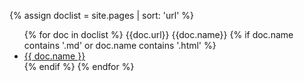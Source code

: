 {% assign doclist = site.pages | sort: 'url' %}

<ul>
  {% for doc in doclist %} 
  {{doc.url}}
  {{doc.name}}
  {% if doc.name contains '.md' or doc.name contains
  '.html' %}
  <li><a href="{{ site.baseurl }}{{ doc.url }}">{{ doc.name }}</a></li>
  {% endif %} {% endfor %}
</ul>

